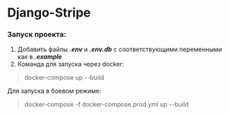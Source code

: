 # Django-Stripe

### Запуск проекта:
1. Добавить файлы ***.env*** и ***.env.db*** с соответствующими переменными как в ***.example***
2. Команда для запуска через docker:
> docker-compose up --build
>
Для запуска в боевом режиме:
> docker-compose -f docker-compose.prod.yml up --build

